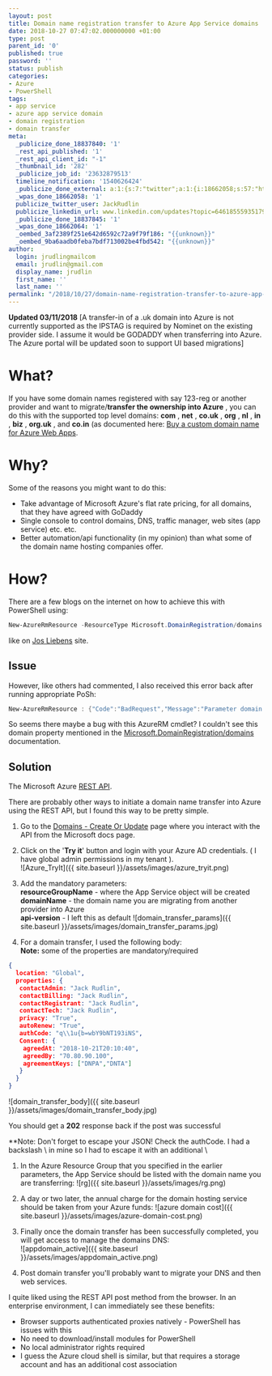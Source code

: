 ```yaml
---
layout: post
title: Domain name registration transfer to Azure App Service domains
date: 2018-10-27 07:47:02.000000000 +01:00
type: post
parent_id: '0'
published: true
password: ''
status: publish
categories:
- Azure
- PowerShell
tags:
- app service
- azure app service domain
- domain registration
- domain transfer
meta:
  _publicize_done_18837840: '1'
  _rest_api_published: '1'
  _rest_api_client_id: "-1"
  _thumbnail_id: '282'
  _publicize_job_id: '23632879513'
  timeline_notification: '1540626424'
  _publicize_done_external: a:1:{s:7:"twitter";a:1:{i:18662058;s:57:"https://twitter.com/JackRudlin/status/1056089887353397248";}}
  _wpas_done_18662058: '1'
  publicize_twitter_user: JackRudlin
  publicize_linkedin_url: www.linkedin.com/updates?topic=6461855593517903872
  _publicize_done_18837845: '1'
  _wpas_done_18662064: '1'
  _oembed_3af2389f251e642d6592c72a9f79f186: "{{unknown}}"
  _oembed_9ba6aadb0feba7bdf713002be4fbd542: "{{unknown}}"
author:
  login: jrudlingmailcom
  email: jrudlin@gmail.com
  display_name: jrudlin
  first_name: ''
  last_name: ''
permalink: "/2018/10/27/domain-name-registration-transfer-to-azure-app-service-domains/"
---
```

**Updated 03/11/2018** [A transfer-in of a .uk domain into Azure is not currently supported as the IPSTAG is required by Nominet on the existing provider side. I assume it would be GODADDY when transferring into Azure. The Azure portal will be updated soon to support UI based migrations]

# What?

If you have some domain names registered with say 123-reg or another provider and want to migrate/**transfer the ownership into Azure** , you can do this with the supported top level domains: **com** , **net** , **co.uk** , **org** , **nl** , **in** , **biz** , **org.uk** , and **co.in** (as documented here: [Buy a custom domain name for Azure Web Apps](https://docs.microsoft.com/en-us/azure/app-service/custom-dns-web-site-buydomains-web-app).

# Why?

Some of the reasons you might want to do this:

- Take advantage of Microsoft Azure's flat rate pricing, for all domains, that they have agreed with GoDaddy
- Single console to control domains, DNS, traffic manager, web sites (app service) etc. etc.
- Better automation/api functionality (in my opinion) than what some of the domain name hosting companies offer.

# How?

There are a few blogs on the internet on how to achieve this with PowerShell using:

```powershell
New-AzureRmResource -ResourceType Microsoft.DomainRegistration/domains  
```

like on [Jos Liebens](https://www.lieben.nu/liebensraum/2017/07/transferring-a-domain-to-azure-dns-and-billing/) site.

## Issue

However, like others had commented, I also received this error back after running appropriate PoSh:

```powershell
New-AzureRmResource : {"Code":"BadRequest","Message":"Parameter domain is null or empty.","Target":null,"Details":[{"Message":"Parameter domain is null or empty."},{"Code":"BadRequest"},{"ErrorEntity":{"ExtendedCode":"51011","MessageTemplate":"Parameter {0} is null or empty.","Parameters":["domain"],"Code":"BadRequest","Message":"Parameter domain is nullor empty."}}],"Innererror":null}  
```

So seems there maybe a bug with this AzureRM cmdlet? I couldn't see this domain property mentioned in the [Microsoft.DomainRegistration/domains](https://docs.microsoft.com/en-us/azure/templates/microsoft.domainregistration/domains) documentation.

## Solution

The Microsoft Azure [REST API](https://docs.microsoft.com/en-us/rest/api/azure/).

There are probably other ways to initiate a domain name transfer into Azure using the REST API, but I found this way to be pretty simple.

1. Go to the [Domains - Create Or Update](https://docs.microsoft.com/en-us/rest/api/appservice/domains/createorupdate) page where you interact with the API from the Microsoft docs page.

2. Click on the '**Try it**' button and login with your Azure AD credentials. ( I have global admin permissions in my tenant ).  
![Azure_TryIt]({{ site.baseurl }}/assets/images/azure_tryit.png)

3. Add the mandatory parameters:  
**resourceGroupName** - where the App Service object will be created  
**domainName** - the domain name you are migrating from another provider into Azure  
**api-version** - I left this as default ![domain_transfer_params]({{ site.baseurl }}/assets/images/domain_transfer_params.jpg)

4. For a domain transfer, I used the following body:  
**Note:** some of the properties are mandatory/required
```json
{  
  location: "Global",  
  properties: {  
   contactAdmin: "Jack Rudlin",  
   contactBilling: "Jack Rudlin",  
   contactRegistrant: "Jack Rudlin",  
   contactTech: "Jack Rudlin",  
   privacy: "True",  
   autoRenew: "True",  
   authCode: "q\\1u{b=wbY9bNT193iNS",  
   Consent: {  
    agreedAt: "2018-10-21T20:10:40",  
    agreedBy: "70.80.90.100",  
    agreementKeys: ["DNPA","DNTA"]  
   }  
  }
}  
```

![domain_transfer_body]({{ site.baseurl }}/assets/images/domain_transfer_body.jpg)

You should get a **202** response back if the post was successful

**Note: Don't forget to escape your JSON! Check the authCode. I had a backslash \ in mine so I had to escape it with an additional \

1. In the Azure Resource Group that you specified in the earlier parameters, the App Service should be listed with the domain name you are transferring: ![rg]({{ site.baseurl }}/assets/images/rg.png)

2. A day or two later, the annual charge for the domain hosting service should be taken from your Azure funds: ![azure domain cost]({{ site.baseurl }}/assets/images/azure-domain-cost.png)

3. Finally once the domain transfer has been successfully completed, you will get access to manage the domains DNS:  
 ![appdomain_active]({{ site.baseurl }}/assets/images/appdomain_active.png)

4. Post domain transfer you'll probably want to migrate your DNS and then web services.

I quite liked using the REST API post method from the browser. In an enterprise environment, I can immediately see these benefits:

- Browser supports authenticated proxies natively - PowerShell has issues with this
- No need to download/install modules for PowerShell
- No local administrator rights required
- I guess the Azure cloud shell is similar, but that requires a storage account and has an additional cost association
